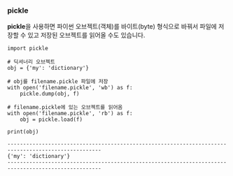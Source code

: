 ### pickle

**pickle**을 사용하면 파이썬 오브젝트(객체)를 바이트(byte) 형식으로 바꿔서 파일에 저장할 수 있고 저장된 오브젝트를 읽어올 수도 있습니다.

```
import pickle

# 딕셔너리 오브젝트
obj = {'my': 'dictionary'}

# obj를 filename.pickle 파일에 저장
with open('filename.pickle', 'wb') as f:
    pickle.dump(obj, f)
    
# filename.pickle에 있는 오브젝트를 읽어옴
with open('filename.pickle', 'rb') as f:
    obj = pickle.load(f)
    
print(obj)
```
```
----------------------------------------------------------------------------------------------------
{'my': 'dictionary'}
----------------------------------------------------------------------------------------------------
```
